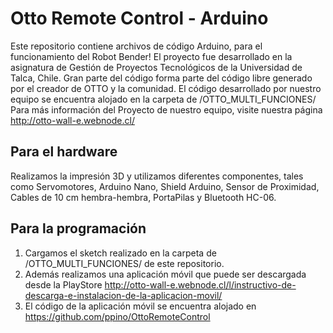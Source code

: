 # Otto Remote Control - Arduino

Este repositorio contiene archivos de código Arduino, para el funcionamiento del Robot Bender!
El proyecto fue desarrollado en la asignatura de Gestión de Proyectos Tecnológicos de la Universidad de Talca, Chile.
Gran parte del código forma parte del código libre generado por el creador de OTTO y la comunidad.
El código desarrollado por nuestro equipo se encuentra alojado en la carpeta de /OTTO_MULTI_FUNCIONES/
Para más información del Proyecto de nuestro equipo, visite nuestra página http://otto-wall-e.webnode.cl/

## Para el hardware
Realizamos la impresión 3D y utilizamos diferentes componentes, tales como Servomotores, Arduino Nano, Shield Arduino, Sensor de Proximidad, Cables de 10 cm hembra-hembra, PortaPilas y Bluetooth HC-06. 

## Para la programación
1. Cargamos el sketch realizado en la carpeta de /OTTO_MULTI_FUNCIONES/ de este repositorio.
2. Además realizamos una aplicación móvil que puede ser descargada desde la PlayStore http://otto-wall-e.webnode.cl/l/instructivo-de-descarga-e-instalacion-de-la-aplicacion-movil/
3. El código de la aplicación móvil se encuentra alojado en https://github.com/ppino/OttoRemoteControl